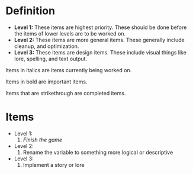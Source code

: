 Definition
==========
* **Level 1:**
    These items are highest priority. These should be done before the items of lower levels are to be worked on.
* **Level 2:**
    These items are more general items. These generally include cleanup, and optimization.
* **Level 3:**
    These items are design items. These include visual things like lore, spelling, and text output.

Items in italics are items currently being worked on.

Items in bold are important items.

Items that are strikethrough are completed items.

Items
=====

* Level 1:
    1. *Finish the game*
* Level 2:
    1. Rename the variable to something more logical or descriptive
* Level 3:
    1. Implement a story or lore
